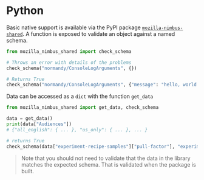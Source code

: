 # Python

Basic native support is available via the PyPI package
[`mozilla-nimbus-shared`](https://pypi.org/project/mozilla-nimbus-shared/). A function is exposed to
validate an object against a named schema.

```python
from mozilla_nimbus_shared import check_schema

# Throws an error with details of the problems
check_schema("normandy/ConsoleLogArguments", {})

# Returns True
check_schema("normandy/ConsoleLogArguments", {"message": "hello, world!"})
```

Data can be accessed as a `dict` with the function `get_data`

```python
from mozilla_nimbus_shared import get_data, check_schema

data = get_data()
print(data["Audiences"])
# {"all_english": { ... }, "us_only": { ... }, ... }

# returns True
check_schema(data["experiment-recipe-samples"]["pull-factor"], "experiments/NimbusExperiment")
```

> Note that you should not need to validate that the data in the library matches the expected
> schema. That is validated when the package is built.
